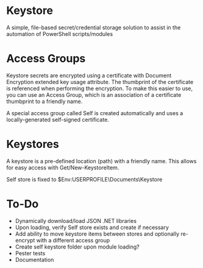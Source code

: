 # Keystore
A simple, file-based secret/credential storage solution to assist in the automation of PowerShell scripts/modules

# Access Groups
Keystore secrets are encrypted using a certificate with Document Encryption extended key usage attribute. The thumbprint of the certificate is referenced when performing the encryption. To make this easier to use, you can use an Access Group, which is an association of a certificate thumbprint to a friendly name.

A special access group called Self is created automatically and uses a locally-generated self-signed certificate.

# Keystores
A keystore is a pre-defined location (path) with a friendly name. This allows for easy access with Get/New-KeystoreItem.

Self store is fixed to $Env:USERPROFILE\Documents\Keystore

# To-Do
- Dynamically download/load JSON .NET libraries
- Upon loading, verify Self store exists and create if necessary
- Add ability to move keystore items between stores and optionally re-encrypt with a different access group
- Create self keystore folder upon module loading?
- Pester tests
- Documentation